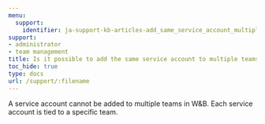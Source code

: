 ```yaml
---
menu:
  support:
    identifier: ja-support-kb-articles-add_same_service_account_multiple_teams
support:
- administrator
- team management
title: Is it possible to add the same service account to multiple teams?
toc_hide: true
type: docs
url: /support/:filename
---
```


A service account cannot be added to multiple teams in W&B. Each service account is tied to a specific team.